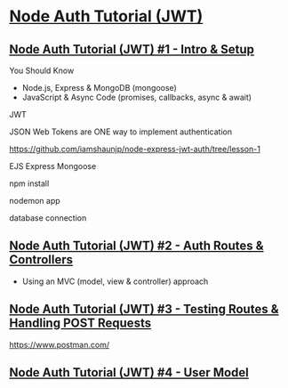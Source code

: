 # [Node Auth Tutorial (JWT)](https://www.youtube.com/playlist?list=PL4cUxeGkcC9iqqESP8335DA5cRFp8loyp)

## [Node Auth Tutorial (JWT) #1 - Intro & Setup](https://www.youtube.com/watch?v=SnoAwLP1a-0&list=PL4cUxeGkcC9iqqESP8335DA5cRFp8loyp&index=1)

You Should Know 

- Node.js, Express & MongoDB (mongoose)
- JavaScript & Async Code (promises, callbacks, async & await)

JWT

JSON Web Tokens are ONE way to implement authentication

https://github.com/iamshaunjp/node-express-jwt-auth/tree/lesson-1

EJS
Express
Mongoose

npm install

nodemon app

database connection

## [Node Auth Tutorial (JWT) #2 - Auth Routes & Controllers](https://www.youtube.com/watch?v=muhJTRQ7WMk&list=PL4cUxeGkcC9iqqESP8335DA5cRFp8loyp&index=2)

- Using an MVC (model, view & controller) approach
 
## [Node Auth Tutorial (JWT) #3 - Testing Routes & Handling POST Requests](https://www.youtube.com/watch?v=uiKwHx2K1Fo&list=PL4cUxeGkcC9iqqESP8335DA5cRFp8loyp&index=3)

https://www.postman.com/

## [Node Auth Tutorial (JWT) #4 - User Model](https://www.youtube.com/watch?v=mnJxyc0DGM8&list=PL4cUxeGkcC9iqqESP8335DA5cRFp8loyp&index=4)
